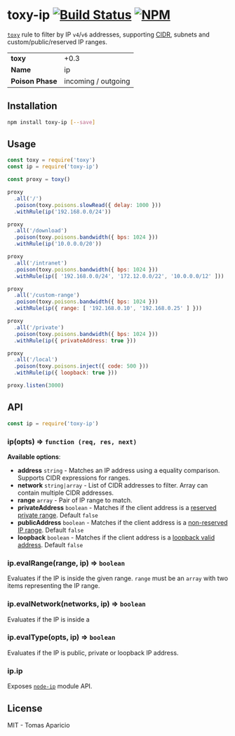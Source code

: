 # toxy-ip [![Build Status](https://api.travis-ci.org/h2non/toxy-ip.svg?branch=master&style=flat)](https://travis-ci.org/h2non/toxy-ip) [![NPM](https://img.shields.io/npm/v/toxy-ip.svg)](https://www.npmjs.org/package/toxy-ip)

[`toxy`](https://github.com/h2non/toxy) rule to filter by IP `v4`/`v6` addresses, supporting [CIDR](https://en.wikipedia.org/wiki/Classless_Inter-Domain_Routing), subnets and custom/public/reserved IP ranges.

<table>
<tr>
<td><b>toxy</b></td><td>+0.3</td>
</tr>
<tr>
<td><b>Name</b></td><td>ip</td>
</tr>
<tr>
<td><b>Poison Phase</b></td><td>incoming / outgoing</td>
</tr>
</table>

## Installation

```bash
npm install toxy-ip [--save]
```

## Usage

```js
const toxy = require('toxy')
const ip = require('toxy-ip')

const proxy = toxy()

proxy
  .all('/')
  .poison(toxy.poisons.slowRead({ delay: 1000 }))
  .withRule(ip('192.168.0.0/24'))

proxy
  .all('/download')
  .poison(toxy.poisons.bandwidth({ bps: 1024 }))
  .withRule(ip('10.0.0.0/20'))

proxy
  .all('/intranet')
  .poison(toxy.poisons.bandwidth({ bps: 1024 }))
  .withRule(ip([ '192.168.0.0/24', '172.12.0.0/22', '10.0.0.0/12' ]))

proxy
  .all('/custom-range')
  .poison(toxy.poisons.bandwidth({ bps: 1024 }))
  .withRule(ip({ range: [ '192.168.0.10', '192.168.0.25' ] }))

proxy
  .all('/private')
  .poison(toxy.poisons.bandwidth({ bps: 1024 }))
  .withRule(ip({ privateAddress: true }))

proxy
  .all('/local')
  .poison(toxy.poisons.inject({ code: 500 }))
  .withRule(ip({ loopback: true }))

proxy.listen(3000)
```

## API

```js
const ip = require('toxy-ip')
```

### ip(opts) => `function (req, res, next)`

**Available options**:

- **address** `string` - Matches an IP address using a equality comparison. Supports CIDR expressions for ranges.
- **network** `string|array` - List of CIDR addresses to filter. Array can contain multiple CIDR addresses.
- **range** `array` - Pair of IP range to match.
- **privateAddress** `boolean` - Matches if the client address is a [reserved private range](https://en.wikipedia.org/wiki/Private_network#Private_IPv4_address_spaces). Default `false`
- **publicAddress** `boolean` - Matches if the client address is a [non-reserved IP range](https://en.wikipedia.org/wiki/Private_network#Private_IPv4_address_spaces). Default `false`
- **loopback** `boolean` - Matches if the client address is a [loopback valid address](https://en.wikipedia.org/wiki/Localhost). Default `false`

### ip.evalRange(range, ip) => `boolean`

Evaluates if the IP is inside the given range.
`range` must be an `array` with two items representing the IP range.

### ip.evalNetwork(networks, ip) => `boolean`

Evaluates if the IP is inside a

### ip.evalType(opts, ip) => `boolean`

Evaluates if the IP is public, private or loopback IP address.

### ip.ip

Exposes [`node-ip`](https://github.com/indutny/node-ip) module API.

## License

MIT - Tomas Aparicio
